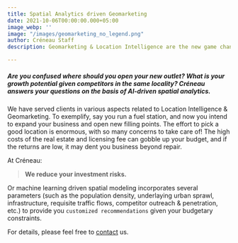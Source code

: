 ```yaml
---
title: Spatial Analytics driven Geomarketing
date: 2021-10-06T00:00:00.000+05:00
image_webp: ''
image: "/images/geomarketing_no_legend.png"
author: Créneau Staff
description: Geomarketing & Location Intelligence are the new game changers in business.

---
```

##### Are you confused where should you open your new outlet? What is your growth potential given competitors in the same locality? Créneau answers your questions on the basis of AI-driven spatial analytics.

We have served clients in various aspects related to Location Intelligence & Geomarketing. To exemplify, say you run a fuel station, and now you intend to expand your business and open new filling points. The effort to pick a good location is enormous, with so many concerns to take care of! The high costs of the real estate and licensing fee can gobble up your budget, and if the returns are low, it may dent you business beyond repair.

At Créneau:

> **We reduce your investment risks.**

Or machine learning driven spatial modeling incorporates several parameters (such as the population density, underlaying urban sprawl, infrastructure, requisite traffic flows, competitor outreach & penetration, etc.) to provide you `customized recommendations` given your budgetary constraints.

For details, please feel free to [contact](/#contact) us.